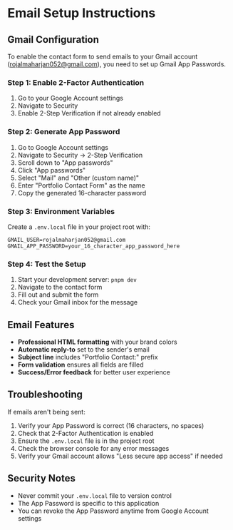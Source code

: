 # Email Setup Instructions

## Gmail Configuration

To enable the contact form to send emails to your Gmail account (rojalmaharjan052@gmail.com), you need to set up Gmail App Passwords.

### Step 1: Enable 2-Factor Authentication
1. Go to your Google Account settings
2. Navigate to Security
3. Enable 2-Step Verification if not already enabled

### Step 2: Generate App Password
1. Go to Google Account settings
2. Navigate to Security → 2-Step Verification
3. Scroll down to "App passwords"
4. Click "App passwords"
5. Select "Mail" and "Other (custom name)"
6. Enter "Portfolio Contact Form" as the name
7. Copy the generated 16-character password

### Step 3: Environment Variables
Create a `.env.local` file in your project root with:

```env
GMAIL_USER=rojalmaharjan052@gmail.com
GMAIL_APP_PASSWORD=your_16_character_app_password_here
```

### Step 4: Test the Setup
1. Start your development server: `pnpm dev`
2. Navigate to the contact form
3. Fill out and submit the form
4. Check your Gmail inbox for the message

## Email Features

- **Professional HTML formatting** with your brand colors
- **Automatic reply-to** set to the sender's email
- **Subject line** includes "Portfolio Contact:" prefix
- **Form validation** ensures all fields are filled
- **Success/Error feedback** for better user experience

## Troubleshooting

If emails aren't being sent:
1. Verify your App Password is correct (16 characters, no spaces)
2. Check that 2-Factor Authentication is enabled
3. Ensure the `.env.local` file is in the project root
4. Check the browser console for any error messages
5. Verify your Gmail account allows "Less secure app access" if needed

## Security Notes

- Never commit your `.env.local` file to version control
- The App Password is specific to this application
- You can revoke the App Password anytime from Google Account settings

